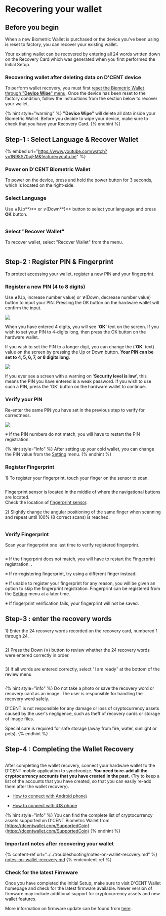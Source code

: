 # Recovering your wallet

## Before you begin <a href="#before-start" id="before-start"></a>

When a new Biometric Wallet is purchased or the device you've been using is reset to factory, you can recover your existing wallet.&#x20;

Your existing wallet can be recovered by entering all 24 words written down on the Recovery Card which was generated when you first performed the Initial Setup.&#x20;

### Recovering wallet after deleting data on D'CENT device&#x20;

To perform wallet recovery, you must first [reset the Biometric Wallet through "**Device Wipe**" menu](../setting-menu/#device-wipe). Once the device has been reset to the factory condition, follow the instructions from the section below to recover your wallet.&#x20;

{% hint style="warning" %}
**"Device Wipe"** will delete all data inside your Biometric Wallet. Before you decide to wipe your device, make sure to check that you have your Recovery Card.
{% endhint %}

## Step-1 : Select Language & Recover Wallet

{% embed url="https://www.youtube.com/watch?v=1N98S70ujFM&feature=youtu.be" %}

### Power on D'CENT Biometric Wallet

To power on the device, press and hold the power button for 3 seconds, which is located on the right-side.

### Select Language

Use ∧(Up**)** or ∨(Down**)** button to select your language and press **OK** button.

<div align="left">

<img src="../../.gitbook/assets/image (2).png" alt="">

</div>

### Select "Recover Wallet"

To recover wallet, select "Recover Wallet" from the menu.

<div align="left">

<img src="../../.gitbook/assets/image (59).png" alt="">

</div>

## Step-2 : Register PIN & Fingerprint

To protect accessing your wallet, register a new PIN and your fingerprint.

### Register a new PIN (4 to 8 digits)

Use **∧**(Up, increase number value) or **∨**(Down, decrease number value) button to input your PIN. Pressing the OK button on the hardware wallet will confirm the input.

![](<../../.gitbook/assets/1 (3).png>)

When you have entered 4 digits, you will see '**OK'** text on the screen. If you wish to set your PIN to 4-digits long, then press the OK button on the hardware wallet.&#x20;

If you wish to set the PIN to a longer digit, you can change the ('**OK**' text) value on the screen by pressing the Up or Down button. **Your PIN can be set to 4, 5, 6, 7, or 8 digits long**.   &#x20;

![](<../../.gitbook/assets/2 (4).png>)

If you ever see a screen with a warning on '**Security level is low**', this means the PIN you have entered is a weak password. If you wish to use such a PIN, press the 'OK' button on the hardware wallet to continue.&#x20;

### Verify your &#xD;PIN

Re-enter the same PIN you have set in the previous step to verify for correctness.

![](<../../.gitbook/assets/3 (3).png>)

&#x20;※ If the PIN numbers do not match, you will have to restart the PIN registration.

{% hint style="info" %}
After setting up your cold wallet, you can change the PIN value from the [Setting](../setting-menu/) menu.
{% endhint %}

### Register Fingerprint

1\) To register your fingerprint, touch your finger on the sensor to scan.

<div align="left">

<img src="../../.gitbook/assets/image (55).png" alt="">

</div>

Fingerprint sensor is located in the middle of where the navigational buttons are located. \
Check the location of [fingerprint sensor](../setting-up.md#before-start).

2\) Slightly change the angular positioning of the same finger when scanning and repeat until 100% (8 correct scans) is reached.

<div align="left">

<img src="../../.gitbook/assets/image (111).png" alt="">

</div>

### Verify Fingerprint

Scan your fingerprint one last time to verify registered fingerprint.

<div align="left">

<img src="../../.gitbook/assets/image (133).png" alt="">

</div>

※ If the fingerprint does not match, you will have to restart the Fingerprint registration..

※ If re-registering fingerprint, try using a different finger instead.

※ If unable to register your fingerprint for any reason, you will be given an option to skip the fingerprint registration. Fingerprint can be registered from the [Setting](../setting-menu/) menu at a later time.

※ If fingerprint verification fails, your fingerprint will not be saved.

## Step-3 : enter the recovery words <a href="#3" id="3"></a>

1\) Enter the 24 recovery words recorded on the recovery card, numbered 1 through 24.

<div align="left">

<img src="../../.gitbook/assets/image (181).png" alt="">

</div>

2\) Press the Down (∨) button to review whether the 24 recovery words were entered correctly in order.

<div align="left">

<img src="../../.gitbook/assets/image (205).png" alt="">

</div>

3\) If all words are entered correctly, select "I am ready" at the bottom of the review menu.

<div align="left">

<img src="../../.gitbook/assets/image (105).png" alt="">

</div>

{% hint style="info" %}
Do not take a photo or save the recovery word or recovery card as an image. The user is responsible for handling the recovery word safely.&#x20;

D'CENT is not responsible for any damage or loss of cryptocurrency assets caused by the user's negligence, such as theft of recovery cards or storage of image files.&#x20;

Special care is required for safe storage (away from fire, water, sunlight or pets).
{% endhint %}

## Step-4 : Completing the Wallet Recovery

<div align="left">

<img src="../../.gitbook/assets/image (109).png" alt="">

</div>

After completing the wallet recovery, connect your hardware wallet to the D'CENT mobile application to synchronize. **You need to re-add all the cryptocurrency accounts that you have created in the past.** (Try to keep a list of the accounts that you have created, so that you can easily re-add them after the wallet recovery).

* [How to connect with Android phone](../android-connect/)\

* [How to connect with iOS phone](../iphone-connect.md)

{% hint style="info" %}
You can find the complete list of cryptocurrency assets supported on D'CENT Biometric Wallet from [https://dcentwallet.com/SupportedCoin](https://dcentwallet.com/SupportedCoin)
{% endhint %}

### Important notes after recovering your wallet

{% content-ref url="../../troubleshooting/notes-on-wallet-recovery.md" %}
[notes-on-wallet-recovery.md](../../troubleshooting/notes-on-wallet-recovery.md)
{% endcontent-ref %}

### Check for the latest Firmware

Once you have completed the Initial Setup, make sure to visit D'CENT Wallet homepage and check for the latest firmware available. Newer version of firmware may include additional support for cryptocurrency assets and new wallet features.

More information on firmware update can be found from [here](../firmware-update-from-computer/).

